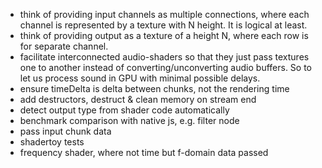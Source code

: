 * think of providing input channels as multiple connections, where each channel is represented by a texture with N height. It is logical at least.
* think of providing output as a texture of a height N, where each row is for separate channel.
* facilitate interconnected audio-shaders so that they just pass textures one to another instead of converting/unconverting audio buffers. So to let us process sound in GPU with minimal possible delays.
* ensure timeDelta is delta between chunks, not the rendering time
* add destructors, destruct & clean memory on stream end
* detect output type from shader code automatically
* benchmark comparison with native js, e.g. filter node
* pass input chunk data
* shadertoy tests
* frequency shader, where not time but f-domain data passed